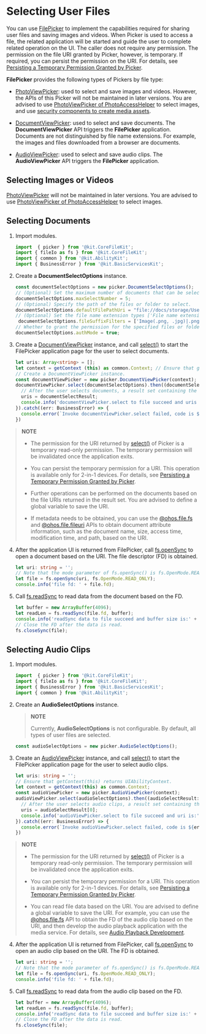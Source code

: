 # Selecting User Files

You can use [FilePicker](../reference/apis-core-file-kit/js-apis-file-picker.md) to implement the capabilities required for sharing user files and saving images and videos. When Picker is used to access a file, the related application will be started and guide the user to complete related operation on the UI. The caller does not require any permission. The permission on the file URI granted by Picker, however, is temporary. If required, you can persist the permission on the URI. For details, see [Persisting a Temporary Permission Granted by Picker](file-persistPermission.md#persisting-a-temporary-permission-granted-by-picker).

**FilePicker** provides the following types of Pickers by file type:

- [PhotoViewPicker](../reference/apis-core-file-kit/js-apis-file-picker.md#photoviewpicker): used to select and save images and videos. However, the APIs of this Picker will not be maintained in later versions. You are advised to use [PhotoViewPicker of PhotoAccessHelper](../media/medialibrary/photoAccessHelper-photoviewpicker.md) to select images, and use [security components to create media assets](../media/medialibrary/photoAccessHelper-savebutton.md).

- [DocumentViewPicker](../reference/apis-core-file-kit/js-apis-file-picker.md#documentviewpicker): used to select and save documents. The **DocumentViewPicker** API triggers the **FilePicker** application. Documents are not distinguished by file name extensions. For example, the images and files downloaded from a browser are documents.

- [AudioViewPicker](../reference/apis-core-file-kit/js-apis-file-picker.md#audioviewpicker): used to select and save audio clips. The **AudioViewPicker** API triggers the **FilePicker** application. 

## Selecting Images or Videos

[PhotoViewPicker](../reference/apis-core-file-kit/js-apis-file-picker.md#photoviewpicker) will not be maintained in later versions. You are advised to use [PhotoViewPicker of PhotoAccessHelper](../media/medialibrary/photoAccessHelper-photoviewpicker.md) to select images.

## Selecting Documents

1. Import modules.

   ```ts
   import  { picker } from '@kit.CoreFileKit';
   import { fileIo as fs } from '@kit.CoreFileKit';
   import { common } from '@kit.AbilityKit';
   import { BusinessError } from '@kit.BasicServicesKit';
   ```

2. Create a **DocumentSelectOptions** instance.

   ```ts
   const documentSelectOptions = new picker.DocumentSelectOptions();
   // (Optional) Set the maximum number of documents that can be selected.
   documentSelectOptions.maxSelectNumber = 5;
   // (Optional) Specify the path of the files or folder to select.
   documentSelectOptions.defaultFilePathUri = "file://docs/storage/Users/currentUser/test";
   // (Optional) Set the file name extension types ['File name extension description|File name extension type'] that can be selected. Use a comma to separate multiple file name extensions, which cannot exceed 100. To select all files, use 'All files(*.*)|.*'.
    documentSelectOptions.fileSuffixFilters = ['Image(.png, .jpg)|.png, .jpg', 'Document|.txt', 'Video|.mp4', '.pdf'];
   // Whether to grant the permission for the specified files or folder. The value true means to grant the permission, the value false means the opposite. If this parameter is true, defaultFilePathUri is mandatory and the file management authorization page is displayed. If this parameter is false, a common file management page is displayed. This parameter is optional.
   documentSelectOptions.authMode = true;
   ```

3. Create a [DocumentViewPicker](../reference/apis-core-file-kit/js-apis-file-picker.md#documentviewpicker) instance, and call [select()](../reference/apis-core-file-kit/js-apis-file-picker.md#select-3) to start the FilePicker application page for the user to select documents.
   
   ```ts
   let uris: Array<string> = [];
   let context = getContext (this) as common.Context; // Ensure that getContext (this) returns UIAbilityContext.
   // Create a DocumentViewPicker instance.
   const documentViewPicker = new picker.DocumentViewPicker(context);
   documentViewPicker.select(documentSelectOptions).then((documentSelectResult: Array<string>) => {
     // After the user selects documents, a result set containing the document URIs is returned.
     uris = documentSelectResult;
     console.info('documentViewPicker.select to file succeed and uris are:' + uris);
   }).catch((err: BusinessError) => {
     console.error(`Invoke documentViewPicker.select failed, code is ${err.code}, message is ${err.message}`);
   })
   ```

  > **NOTE**
  >
  > - The permission for the URI returned by [select()](../reference/apis-core-file-kit/js-apis-file-picker.md#select-3) of Picker is a temporary read-only permission. The temporary permission will be invalidated once the application exits.
  >
  > - You can persist the temporary permission for a URI. This operation is available only for 2-in-1 devices. For details, see [Persisting a Temporary Permission Granted by Picker](file-persistPermission.md#persisting-a-temporary-permission-granted-by-picker).
  >
  > - Further operations can be performed on the documents based on the file URIs returned in the result set. You are advised to define a global variable to save the URI.
  >
  > - If metadata needs to be obtained, you can use the [@ohos.file.fs](../reference/apis-core-file-kit/js-apis-file-fs.md) and [@ohos.file.fileuri](../reference/apis-core-file-kit/js-apis-file-fileuri.md) APIs to obtain document attribute information, such as the document name, size, access time, modification time, and path, based on the URI.

4. After the application UI is returned from FilePicker, call [fs.openSync](../reference/apis-core-file-kit/js-apis-file-fs.md#fsopensync) to open a document based on the URI. The file descriptor (FD) is obtained.

   ```ts
   let uri: string = '';
   // Note that the mode parameter of fs.openSync() is fs.OpenMode.READ_ONLY.
   let file = fs.openSync(uri, fs.OpenMode.READ_ONLY);
   console.info('file fd: ' + file.fd);
   ```

5. Call [fs.readSync](../reference/apis-core-file-kit/js-apis-file-fs.md#readsync) to read data from the document based on the FD.

   ```ts
   let buffer = new ArrayBuffer(4096);
   let readLen = fs.readSync(file.fd, buffer);
   console.info('readSync data to file succeed and buffer size is:' + readLen);
   // Close the FD after the data is read.
   fs.closeSync(file);
   ```

## Selecting Audio Clips

1. Import modules.

   ```ts
   import  { picker } from '@kit.CoreFileKit';
   import { fileIo as fs } from '@kit.CoreFileKit';
   import { BusinessError } from '@kit.BasicServicesKit';
   import { common } from '@kit.AbilityKit';
   ```

2. Create an **AudioSelectOptions** instance.

   > **NOTE**
   >
   > Currently, **AudioSelectOptions** is not configurable. By default, all types of user files are selected.

   ```ts
   const audioSelectOptions = new picker.AudioSelectOptions();
   ```

3. Create an [AudioViewPicker](../reference/apis-core-file-kit/js-apis-file-picker.md#audioviewpicker) instance, and call [select()](../reference/apis-core-file-kit/js-apis-file-picker.md#select-6) to start the FilePicker application page for the user to select audio clips.
   
   ```ts
   let uris: string = '';
   // Ensure that getContext(this) returns UIAbilityContext.
   let context = getContext(this) as common.Context; 
   const audioViewPicker = new picker.AudioViewPicker(context);
   audioViewPicker.select(audioSelectOptions).then((audioSelectResult: Array<string>) => {
     // After the user selects audio clips, a result set containing the URIs of the audio clips selected is returned.
     uris = audioSelectResult[0];
     console.info('audioViewPicker.select to file succeed and uri is:' + uris);
   }).catch((err: BusinessError) => {
     console.error(`Invoke audioViewPicker.select failed, code is ${err.code}, message is ${err.message}`);
   })
   ```

  > **NOTE**
  >
  > - The permission for the URI returned by [select()](../reference/apis-core-file-kit/js-apis-file-picker.md#select-3) of Picker is a temporary read-only permission. The temporary permission will be invalidated once the application exits.
  >
  > - You can persist the temporary permission for a URI. This operation is available only for 2-in-1 devices. For details, see [Persisting a Temporary Permission Granted by Picker](file-persistPermission.md#persisting-a-temporary-permission-granted-by-picker).
  >
  > - You can read file data based on the URI. You are advised to define a global variable to save the URI. For example, you can use the [@ohos.file.fs](../reference/apis-core-file-kit/js-apis-file-fs.md) API to obtain the FD of the audio clip based on the URI, and then develop the audio playback application with the media service. For details, see [Audio Playback Development](../media/audio/audio-playback-overview.md).

4. After the application UI is returned from FilePicker, call [fs.openSync](../reference/apis-core-file-kit/js-apis-file-fs.md#fsopensync) to open an audio clip based on the URI. The FD is obtained.

   ```ts
   let uri: string = '';
   // Note that the mode parameter of fs.openSync() is fs.OpenMode.READ_ONLY.
   let file = fs.openSync(uri, fs.OpenMode.READ_ONLY);
   console.info('file fd: ' + file.fd);
   ```

5. Call [fs.readSync](../reference/apis-core-file-kit/js-apis-file-fs.md#readsync) to read data from the audio clip based on the FD.

   ```ts
   let buffer = new ArrayBuffer(4096);
   let readLen = fs.readSync(file.fd, buffer);
   console.info('readSync data to file succeed and buffer size is:' + readLen);
   // Close the FD after the data is read.
   fs.closeSync(file);
   ```

<!--RP1--><!--RP1End-->
